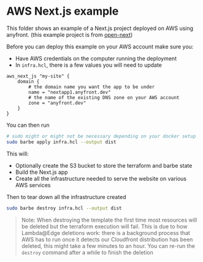 # AWS Next.js example

This folder shows an example of a Next.js project deployed on AWS using anyfront. (this example project is from [open-next](https://github.com/serverless-stack/open-next/tree/main/example))

Before you can deploy this example on your AWS account make sure you:
- Have AWS credentials on the computer running the deployment
- In `infra.hcl`, there is a few values you will need to update
```hcl
aws_next_js "my-site" {
    domain {
        # the domain name you want the app to be under
        name = "nextapp1.anyfront.dev"
        # the name of the existing DNS zone on your AWS account
        zone = "anyfront.dev"
    }
}
```

You can then run
```bash
# sudo might or might not be necessary depending on your docker setup
sudo barbe apply infra.hcl --output dist
```

This will:
- Optionally create the S3 bucket to store the terraform and barbe state
- Build the Next.js app
- Create all the infrastructure needed to serve the website on various AWS services

Then to tear down all the infrastructure created
```bash
sudo barbe destroy infra.hcl --output dist
```

> Note: When destroying the template the first time most resources will be deleted but the terraform execution will fail. This is due to how Lambda@Edge deletions work: there is a background process that AWS has to run once it detects our Cloudfront distribution has been deleted, this might take a few minutes to an hour. You can re-run the `destroy` command after a while to finish the deletion